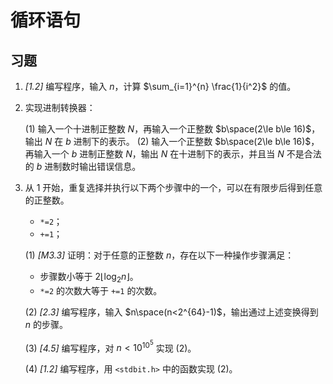 # 循环语句

## 习题

1. _[1.2]_ 编写程序，输入 $n$，计算 $\sum_{i=1}^{n} \frac{1}{i^2}$ 的值。
2. 实现进制转换器：

   (1) 输入一个十进制正整数 $N$，再输入一个正整数 $b\space(2\le b\le 16)$，输出 $N$ 在 $b$ 进制下的表示。
   (2) 输入一个正整数 $b\space(2\le b\le 16)$，再输入一个 $b$ 进制正整数 $N$，输出 $N$ 在十进制下的表示，并且当 $N$ 不是合法的 $b$ 进制数时输出错误信息。

3. 从 1 开始，重复选择并执行以下两个步骤中的一个，可以在有限步后得到任意的正整数。
   - `*=2`；
   - `+=1`；

   (1) _[M3.3]_ 证明：对于任意的正整数 $n$，存在以下一种操作步骤满足：
   - 步骤数小等于 $2\lfloor \log_2{n} \rfloor$。
   - `*=2` 的次数大等于 `+=1` 的次数。

   (2) _[2.3]_ 编写程序，输入 $n\space(n<2^{64}-1)$，输出通过上述变换得到 $n$ 的步骤。

   (3) _[4.5]_ 编写程序，对 $n<10^{10^5}$ 实现 (2)。

   (4) _[1.2]_ 编写程序，用 `<stdbit.h>` 中的函数实现 (2)。
